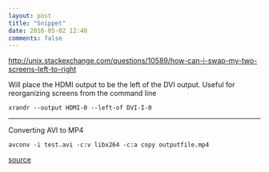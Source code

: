 ```yaml
---
layout: post
title: "Snippet"
date: 2016-05-02 12:48
comments: false
---
```


http://unix.stackexchange.com/questions/10589/how-can-i-swap-my-two-screens-left-to-right

Will place the HDMI output to be the left of the DVI output.
Useful for reorganizing screens from the command line

```
xrandr --output HDMI-0 --left-of DVI-I-0
```


---

Converting AVI to MP4

```
avconv -i test.avi -c:v libx264 -c:a copy outputfile.mp4
```

[source](http://askubuntu.com/questions/370786/how-to-convert-avi-xvid-to-mkv-or-mp4-h264)
